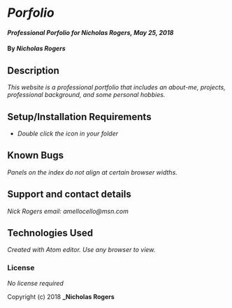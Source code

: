 # _Porfolio_

#### _Professional Porfolio for Nicholas Rogers, May 25, 2018_

#### By _**Nicholas Rogers**_

## Description

_This website is a professional portfolio that includes an about-me, projects, professional background, and some personal hobbies._

## Setup/Installation Requirements

* _Double click the icon in your folder_

## Known Bugs

_Panels on the index do not align at certain browser widths._

## Support and contact details

_Nick Rogers email: amellocello@msn.com_

## Technologies Used

_Created with Atom editor.  Use any browser to view._

### License

*No license required*

Copyright (c) 2018 **_Nicholas Rogers**
